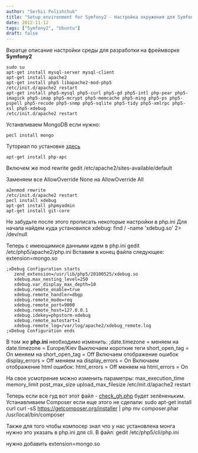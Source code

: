 ```yaml
---
author: "Serhii Polishchuk"
title: "Setup environment for Symfony2 - Настройка окружения для Symfony2 на Ubuntu 12.04"
date: 2012-11-12
tags: ["Symfony2", "Ubuntu"]
draft: false
---
```

<!--more-->
Вкратце описание настройки среды для разработки на фреймворке **Symfony2**

    sudo su
    apt-get install mysql-server mysql-client
    apt-get install apache2
    apt-get install php5 libapache2-mod-php5
    /etc/init.d/apache2 restart
    apt-get install php5-mysql php5-curl php5-gd php5-intl php-pear php5-imagick php5-imap php5-mcrypt php5-memcache php5-ming php5-ps php5-pspell php5-recode php5-snmp php5-sqlite php5-tidy php5-xmlrpc php5-xsl php5-xdebug
    /etc/init.d/apache2 restart

Устанвливаем MongoDB если нужно:

    pecl install mongo

Туториал по установке [здесь](http://docs.mongodb.org/manual/tutorial/install-mongodb-on-ubuntu/ "Mongodb instalation manual on Ubuntu")

    apt-get install php-apc
Включем же mod rewrite
    gedit /etc/apache2/sites-available/default

Заменяем все AllowOverride None на AllowOverride All

    a2enmod rewrite
    /etc/init.d/apache2 restart
    pecl install xdebug
    apt-get install phpmyadmin
    apt-get install git-core

Не забудьте после этого прописать некоторые настройки в php.ini Для начала найдем куда установился xdebug:
    find / -name 'xdebug.so' 2> /dev/null

Теперь с имеющимися данными идем в php.ini
    gedit /etc/php5/apache2/php.ini
Вставим в конец файла следующее:
    extension=mongo.so

    ;xDebug Configuration starts
       zend_extension=/usr/lib/php5/20100525/xdebug.so
       xdebug.max_nesting_level=250
       xdebug.var_display_max_depth=10
       xdebug.remote_enable=true
       xdebug.remote_handler=dbgp
       xdebug.remote_mode=req
       xdebug.remote_port=9000
       xdebug.remote_host=127.0.0.1
       xdebug.idekey=phpstorm-xdebug
       xdebug.remote_autostart=1
       xdebug.remote_log=/var/log/apache2/xdebug_remote.log
    ;xDebug Configuration ends

В том же **php.ini** необходимо изменить:
    ;date.timezone =
меняем на
    date.timezone = Europe/Kiev
Выключаем короткие теги <? и ?>
    short_open_tag = On
меняем на
    short_open_tag = Off
Включаем отображение ошибок
    display_errors = Off
меняем на
    display_errors = On
Включаем отображение html ошибок:
    html_errors = Off
меняем на
    html_errors = On

На свое усмотрение можно изменить параметры: max_execution_time memory_limit post_max_size upload_max_filesize
    /etc/init.d/apache2 restart

Теперь если все гуд вот этот файл - [check_gh.php](http://kotoblog.pp.ua/wp-content/uploads/2012/11/check_gh.php_.zip "Check your configuration for Symfony2") будет зелёненьким.
Устанавливаем Composer если еще этого не сделали:
    sudo apt-get install curl
    curl -sS https://getcomposer.org/installer | php
    mv composer.phar /usr/local/bin/composer

Также для того чтобы компосер знал что у нас установлена монга нужно это указать в php.ini для cli. В файл:
    gedit /etc/php5/cli/php.ini

нужно добавить
    extension=mongo.so
